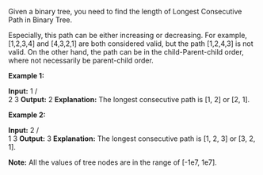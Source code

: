 
Given a binary tree, you need to find the length of Longest Consecutive Path in Binary Tree.

Especially, this path can be either increasing or decreasing. For example, [1,2,3,4] and [4,3,2,1] are both considered valid, but the path [1,2,4,3] is not valid. On the other hand, the path can be in the child-Parent-child order, where not necessarily be parent-child order.

**Example 1:**

**Input:**
        1
       / \
      2   3
**Output:** 2
**Explanation:** The longest consecutive path is [1, 2] or [2, 1].

**Example 2:**

**Input:**
        2
       / \
      1   3
**Output:** 3
**Explanation:** The longest consecutive path is [1, 2, 3] or [3, 2, 1].

**Note:**  All the values of tree nodes are in the range of [-1e7, 1e7].
